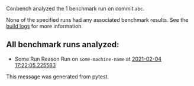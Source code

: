 Conbench analyzed the 1 benchmark run on commit `abc`.

None of the specified runs had any associated benchmark results. See the [build logs](https://austin.something) for more information.

## All benchmark runs analyzed:

- Some Run Reason Run on `some-machine-name` at [2021-02-04 17:22:05.225583](http://localhost/runs/some_contender)

This message was generated from pytest.
